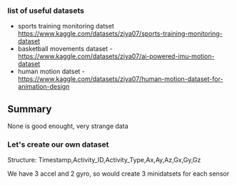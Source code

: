 ### list of useful datasets
- sports training monitoring datset https://www.kaggle.com/datasets/ziya07/sports-training-monitoring-dataset
- basketball movements dataset - https://www.kaggle.com/datasets/ziya07/ai-powered-imu-motion-dataset
- human motion datset - https://www.kaggle.com/datasets/ziya07/human-motion-dataset-for-animation-design

## Summary
None is good enought, very strange data

### Let's create our own dataset
Structure: Timestamp,Activity_ID,Activity_Type,Ax,Ay,Az,Gx,Gy,Gz

We have 3 accel and 2 gyro, so would create 3 minidatsets for each sensor